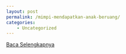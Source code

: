 ```yaml
---
layout: post
permalink: /mimpi-mendapatkan-anak-beruang/
categories:
    - Uncategorized
---
```


[Baca Selengkapnya](/07)